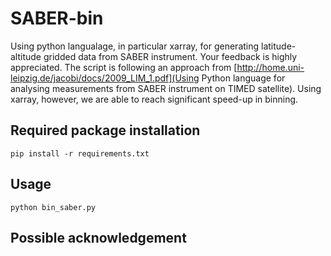 # SABER-bin
Using python langualage, in particular xarray, for generating latitude-altitude gridded data from SABER instrument. Your feedback is highly appreciated. The script is following an approach from [http://home.uni-leipzig.de/jacobi/docs/2009_LIM_1.pdf](Using Python language for analysing measurements from SABER instrument on TIMED satellite). Using xarray, however, we are able to reach significant speed-up in binning.

## Required package installation
`pip install -r requirements.txt`

## Usage
`python bin_saber.py`

## Possible acknowledgement



